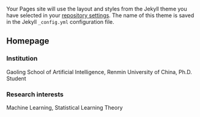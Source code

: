 <!-- ## Welcome to GitHub Pages

You can use the [editor on GitHub](https://github.com/Gasteinh/Gasteinh.github.io/edit/main/index.md) to maintain and preview the content for your website in Markdown files.

Whenever you commit to this repository, GitHub Pages will run [Jekyll](https://jekyllrb.com/) to rebuild the pages in your site, from the content in your Markdown files.

### Markdown

Markdown is a lightweight and easy-to-use syntax for styling your writing. It includes conventions for

```markdown
Syntax highlighted code block

# Header 1
## Header 2
### Header 3

- Bulleted
- List

1. Numbered
2. List

**Bold** and _Italic_ and `Code` text

[Link](url) and ![Image](src)
```

For more details see [Basic writing and formatting syntax](https://docs.github.com/en/github/writing-on-github/getting-started-with-writing-and-formatting-on-github/basic-writing-and-formatting-syntax).

### Jekyll Themes -->

Your Pages site will use the layout and styles from the Jekyll theme you have selected in your [repository settings](https://github.com/Gasteinh/Gasteinh.github.io/settings/pages). The name of this theme is saved in the Jekyll `_config.yml` configuration file.

<!-- ### Support or Contact

Having trouble with Pages? Check out our [documentation](https://docs.github.com/categories/github-pages-basics/) or [contact support](https://support.github.com/contact) and we’ll help you sort it out. -->

## Homepage
### Institution
Gaoling School of Artificial Intelligence, Renmin University of China, Ph.D. Student
### Research interests
Machine Learning, Statistical Learning Theory
